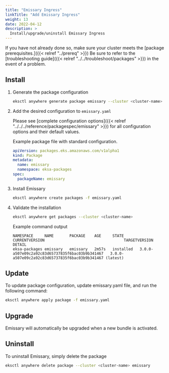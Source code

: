 ```yaml
---
title: "Emissary Ingress"
linkTitle: "Add Emissary Ingress"
weight: 13
date: 2022-04-12
description: >
  Install/upgrade/uninstall Emissary Ingress
---
```


If you have not already done so, make sure your cluster meets the [package prerequisites.]({{< relref "../prereq" >}})
Be sure to refer to the [troubleshooting guide]({{< relref "../../troubleshoot/packages" >}}) in the event of a problem.

## Install

<!-- this content needs to be indented so the numbers are automatically incremented -->
1. Generate the package configuration
   ```bash
   eksctl anywhere generate package emissary --cluster <cluster-name> > emissary.yaml
   ```

1. Add the desired configuration to `emissary.yaml`

   Please see [complete configuration options]({{< relref "../../../reference/packagespec/emissary" >}}) for all configuration options and their default values.

    Example package file with standard configuration.
    ```yaml
    apiVersion: packages.eks.amazonaws.com/v1alpha1
    kind: Package
    metadata:
      name: emissary
      namespace: eksa-packages
    spec:
      packageName: emissary
    ```

2. Install Emissary

   ```bash
   eksctl anywhere create packages -f emissary.yaml
   ```

3. Validate the installation

   ```bash
   eksctl anywhere get packages --cluster <cluster-name>
   ```

   Example command output
   ```
   NAMESPACE     NAME       PACKAGE    AGE     STATE       CURRENTVERSION                                   TARGETVERSION                                              DETAIL
   eksa-packages emissary   emissary   2m57s   installed   3.0.0-a507e09c2a92c83d65737835f6bac03b9b341467   3.0.0-a507e09c2a92c83d65737835f6bac03b9b341467 (latest)
   ```

## Update
To update package configuration, update emissary.yaml file, and run the following command:
```bash
eksctl anywhere apply package -f emissary.yaml
```

## Upgrade

Emissary will automatically be upgraded when a new bundle is activated.

## Uninstall

To uninstall Emissary, simply delete the package

```bash
eksctl anywhere delete package --cluster <cluster-name> emissary
```
